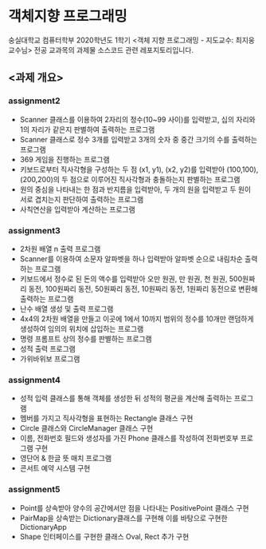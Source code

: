 # 객체지향 프로그래밍

숭실대학교 컴퓨터학부 2020학년도 1학기 <객체 지향 프로그래밍 - 지도교수: 최지웅 교수님> 전공 교과목의 과제물 소스코드 관련 레포지토리입니다.

## <과제 개요>

### assignment2
- Scanner 클래스를 이용하여 2자리의 정수(10~99 사이)를 입력받고, 십의 자리와 1의 자리가 같은지 판별하여 출력하는 프로그램
- Scanner 클래스로 정수 3개를 입력받고 3개의 숫자 중 중간 크기의 수를 출력하는 프로그램
- 369 게임을 진행하는 프로그램
- 키보드로부터 직사각형을 구성하는 두 점 (x1, y1), (x2, y2)를 입력받아 (100,100), (200,200)의 두 점으로 이루어진 직사각형과 충돌하는지 판별하는 프로그램
- 원의 중심을 나타내는 한 점과 반지름을 입력받아, 두 개의 원을 입력받고 두 원이 서로 겹치는지 판단하여 출력하는 프로그램
- 사칙연산을 입력받아 계산하는 프로그램

### assignment3
- 2차원 배열 n 출력 프로그램
- Scanner를 이용하여 소문자 알파벳을 하나 입력받아 알파벳 순으로 내림차순 출력하는 프로그램
- 키보드에서 정수로 된 돈의 액수를 입력받아 오만 원권, 만 원권, 천 원권, 500원짜리 동전, 100원짜리 동전, 50원짜리 동전, 10원짜리 동전, 1원짜리 동전으로 변환해 출력하는 프로그램
- 난수 배열 생성 및 출력 프로그램
- 4x4의 2차원 배열을 만들고 이곳에 1에서 10까지 범위의 정수를 10개만 랜덤하게 생성하여 임의의 위치에 삽입하는 프로그램
- 명령 프롬프트 상의 정수를 판별하는 프로그램
- 성적 출력 프로그램
- 가위바위보 프로그램

### assignment4
- 성적 입력 클래스를 통해 객체를 생성한 뒤 성적의 평균을 계산해 출력하는 프로그램
- 멤버를 가지고 직사각형을 표현하는 Rectangle 클래스 구현
- Circle 클래스와 CircleManager 클래스 구현
- 이름, 전화번호 필드와 생성자를 가진 Phone 클래스를 작성하여 전화번호부 프로그램 구현
- 영단어 & 한글 뜻 매치 프로그램
- 콘서트 예약 시스템 구현

### assignment5
- Point를 상속받아 양수의 공간에서만 점을 나타내는 PositivePoint 클래스 구현
- PairMap을 상속받는 Dictionary클래스를 구현해 이를 바탕으로 구현한 DictionaryApp
- Shape 인터페이스를 구현한 클래스 Oval, Rect  추가 구현

